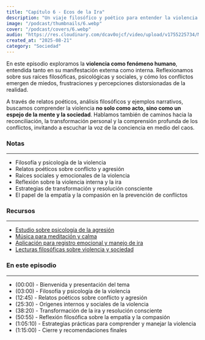 ```yaml
---
title: "Capítulo 6 - Ecos de la Ira"
description: "Un viaje filosófico y poético para entender la violencia y sus raíces en la mente y la sociedad."
image: "/podcast/thumbnails/6.webp"
cover: "/podcast/covers/6.webp"
audio: "https://res.cloudinary.com/dcav0ojcf/video/upload/v1755225734/Mp3s/Electric_Light_Orchestra_-_Last_Train_to_London_Official_Video_-_ELOVEVO_tv4qvd.mp3"
created_at: "2025-08-21"
category: "Sociedad"
---
```


En este episodio exploramos la **violencia como fenómeno humano**, entendida tanto en su manifestación externa como interna. Reflexionamos sobre sus raíces filosóficas, psicológicas y sociales, y cómo los conflictos emergen de miedos, frustraciones y percepciones distorsionadas de la realidad.

A través de relatos poéticos, análisis filosóficos y ejemplos narrativos, buscamos comprender la violencia **no solo como acto, sino como un espejo de la mente y la sociedad**. Hablamos también de caminos hacia la reconciliación, la transformación personal y la comprensión profunda de los conflictos, invitando a escuchar la voz de la conciencia en medio del caos.

### **Notas**

---

- Filosofía y psicología de la violencia
- Relatos poéticos sobre conflicto y agresión
- Raíces sociales y emocionales de la violencia
- Reflexión sobre la violencia interna y la ira
- Estrategias de transformación y resolución consciente
- El papel de la empatía y la compasión en la prevención de conflictos

### **Recursos**

---

- [Estudio sobre psicología de la agresión](https://example.com/psicologia-agresion)
- [Música para meditación y calma](https://example.com/musica-calma)
- [Aplicación para registro emocional y manejo de ira](https://example.com/app-ira)
- [Lecturas filosóficas sobre violencia y sociedad](https://example.com/filosofia-violencia)

### **En este episodio**

---

- (00:00) - Bienvenida y presentación del tema
- (03:00) - Filosofía y psicología de la violencia
- (12:45) - Relatos poéticos sobre conflicto y agresión
- (25:30) - Orígenes internos y sociales de la violencia
- (38:20) - Transformación de la ira y resolución consciente
- (50:55) - Reflexión filosófica sobre la empatía y la compasión
- (1:05:10) - Estrategias prácticas para comprender y manejar la violencia
- (1:15:00) - Cierre y recomendaciones finales
